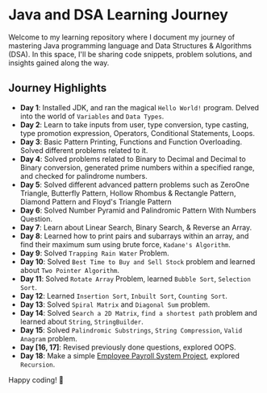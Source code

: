 # Java and DSA Learning Journey

Welcome to my learning repository where I document my journey of mastering Java programming language and Data Structures & Algorithms (DSA). In this space, I'll be sharing code snippets, problem solutions, and insights gained along the way.

## Journey Highlights

- **Day 1**: Installed JDK, and ran the magical `Hello World!` program. Delved into the world of `Variables` and `Data Types`.
- **Day 2**: Learn to take inputs from user, type conversion, type casting, type promotion expression, Operators, Conditional Statements, Loops.
- **Day 3**: Basic Pattern Printing, Functions and Function Overloading. Solved different problems related to it.
- **Day 4**: Solved problems related to Binary to Decimal and Decimal to Binary conversion, generated prime numbers within a specified range, and checked for palindrome numbers.
- **Day 5**: Solved different advanced pattern problems such as ZeroOne Triangle, Butterfly Pattern, Hollow Rhombus & Rectangle Pattern, Diamond Pattern and Floyd's Triangle Pattern
- **Day 6**: Solved Number Pyramid and Palindromic Pattern With Numbers Question.
- **Day 7**: Learn about Linear Search, Binary Search, & Reverse an Array.
- **Day 8**: Learned how to print pairs and subarrays within an array, and find their maximum sum using brute force, `Kadane's Algorithm`.
- **Day 9**: Solved `Trapping Rain Water` Problem.
- **Day 10**: Solved `Best Time to Buy and Sell Stock` problem and learned about `Two Pointer Algorithm`.
- **Day 11**: Solved `Rotate Array` Problem, learned `Bubble Sort`, `Selection Sort`.
- **Day 12**: Learned `Insertion Sort`, `Inbuilt Sort`, `Counting Sort`.
- **Day 13**: Solved `Spiral Matrix` and `Diagonal Sum` problem.
- **Day 14**: Solved `Search a 2D Matrix`, `find a shortest path` problem and learned about `String`, `StringBuilder`.
- **Day 15**: Solved `Palindromic Substrings`, `String Compression`, `Valid Anagram` problem.
- **Day [16, 17]**: Revised previously done questions, explored OOPS.
- **Day 18**: Make a simple [Employee Payroll System Project](https://github.com/maniishbhusal/java-and-dsa/blob/main/Employee%20Payroll%20System/Main.java), explored `Recursion`.

Happy coding! 🌟

